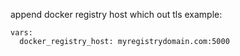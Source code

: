 

append docker registry host which out tls
example:
```
vars:
  docker_registry_host: myregistrydomain.com:5000

```
